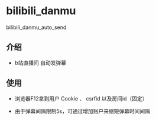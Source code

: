 # bilibili_danmu
bilibili_danmu_auto_send

## 介绍

- b站直播间 自动发弹幕

## 使用

- 浏览器F12拿到用户 Cookie 、 csrfid 以及房间id（固定）

- 由于弹幕间隔限制5s，可通过增加账户来缩短弹幕时间间隔
